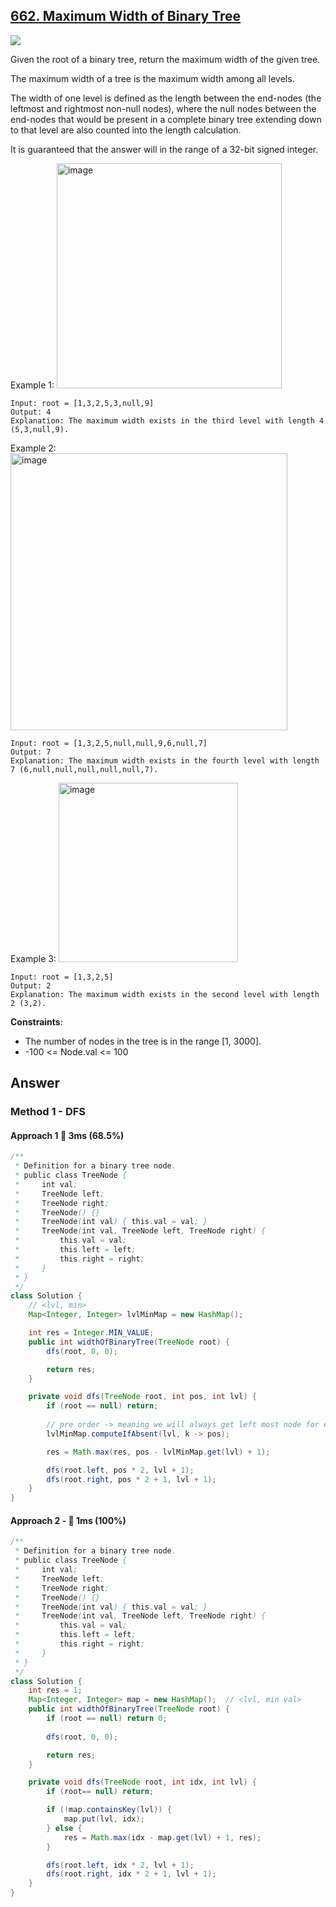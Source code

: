 ## [662. Maximum Width of Binary Tree](https://leetcode.com/problems/maximum-width-of-binary-tree/description/)

![](https://github.com/weltond/DataStructure/blob/master/medium.PNG)

Given the root of a binary tree, return the maximum width of the given tree.

The maximum width of a tree is the maximum width among all levels.

The width of one level is defined as the length between the end-nodes (the leftmost and rightmost non-null nodes), where the null nodes between the end-nodes that would be present in a complete binary tree extending down to that level are also counted into the length calculation.

It is guaranteed that the answer will in the range of a 32-bit signed integer.

Example 1:
<img width="360" alt="image" src="https://user-images.githubusercontent.com/9000286/207775329-26c00890-a4a7-4e22-822e-cfa722dce292.png">

```
Input: root = [1,3,2,5,3,null,9]
Output: 4
Explanation: The maximum width exists in the third level with length 4 (5,3,null,9).
```

Example 2:
<img width="443" alt="image" src="https://user-images.githubusercontent.com/9000286/207775373-8896909b-9de2-4735-a954-2c3082462964.png">

```
Input: root = [1,3,2,5,null,null,9,6,null,7]
Output: 7
Explanation: The maximum width exists in the fourth level with length 7 (6,null,null,null,null,null,7).
```

Example 3:
<img width="287" alt="image" src="https://user-images.githubusercontent.com/9000286/207775290-854ff006-61ce-467d-85f3-35a7c3db21a6.png">

```
Input: root = [1,3,2,5]
Output: 2
Explanation: The maximum width exists in the second level with length 2 (3,2).
``` 

**Constraints**:

- The number of nodes in the tree is in the range [1, 3000].
- -100 <= Node.val <= 100

## Answer
### Method 1 - DFS
#### Approach 1 :rabbit: 3ms (68.5%)
```java
/**
 * Definition for a binary tree node.
 * public class TreeNode {
 *     int val;
 *     TreeNode left;
 *     TreeNode right;
 *     TreeNode() {}
 *     TreeNode(int val) { this.val = val; }
 *     TreeNode(int val, TreeNode left, TreeNode right) {
 *         this.val = val;
 *         this.left = left;
 *         this.right = right;
 *     }
 * }
 */
class Solution {
    // <lvl, min>
    Map<Integer, Integer> lvlMinMap = new HashMap();  

    int res = Integer.MIN_VALUE; 
    public int widthOfBinaryTree(TreeNode root) {
        dfs(root, 0, 0);

        return res;
    }

    private void dfs(TreeNode root, int pos, int lvl) {
        if (root == null) return;
        
        // pre order -> meaning we will always get left most node for each level first
        lvlMinMap.computeIfAbsent(lvl, k -> pos);

        res = Math.max(res, pos - lvlMinMap.get(lvl) + 1);

        dfs(root.left, pos * 2, lvl + 1);
        dfs(root.right, pos * 2 + 1, lvl + 1);
    }
}
```

#### Approach 2 - 🚀 1ms (100%)
```java
/**
 * Definition for a binary tree node.
 * public class TreeNode {
 *     int val;
 *     TreeNode left;
 *     TreeNode right;
 *     TreeNode() {}
 *     TreeNode(int val) { this.val = val; }
 *     TreeNode(int val, TreeNode left, TreeNode right) {
 *         this.val = val;
 *         this.left = left;
 *         this.right = right;
 *     }
 * }
 */
class Solution {
    int res = 1;
    Map<Integer, Integer> map = new HashMap();  // <lvl, min val>
    public int widthOfBinaryTree(TreeNode root) {
        if (root == null) return 0;
        
        dfs(root, 0, 0);

        return res;
    }

    private void dfs(TreeNode root, int idx, int lvl) {
        if (root== null) return;

        if (!map.containsKey(lvl)) {
            map.put(lvl, idx);
        } else {
            res = Math.max(idx - map.get(lvl) + 1, res);
        }

        dfs(root.left, idx * 2, lvl + 1);
        dfs(root.right, idx * 2 + 1, lvl + 1);
    }
}
```

